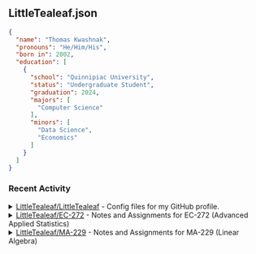 <h2>LittleTealeaf.json</h2>

```json
{
  "name": "Thomas Kwashnak",
  "pronouns": "He/Him/His",
  "born in": 2002,
  "education": [
    {
      "school": "Quinnipiac University",
      "status": "Undergraduate Student",
      "graduation": 2024,
      "majors": [
        "Computer Science"
      ],
      "minors": [
        "Data Science",
        "Economics"
      ]
    }
  ]
}
```
<h3>Recent Activity</h3>
<details><summary><a href="https://github.com/LittleTealeaf/LittleTealeaf">LittleTealeaf/LittleTealeaf</a> - Config files for my GitHub profile.</summary><ul><li>Issue Closed</li><li>Commit: <code>python</code> <a href="https://github.com/LittleTealeaf/LittleTealeaf/commit/3318d8da24f34223b728f23cd679b299c2f60472">#3318D8D</a>: SHA links are now all uppercase</li><li>Commit: <code>python</code> <a href="https://github.com/LittleTealeaf/LittleTealeaf/commit/fd9701d6dfa250381a775467fdf6559a5177a89c">#FD9701D</a>: Removed unused ccode</li><li>Commit: <code>python</code> <a href="https://github.com/LittleTealeaf/LittleTealeaf/commit/83f8c30833d84db07a66d80d92d0e0f23c0f8c18">#83F8C30</a>: Started work on new format</li><li>Issue Comment Event</li><li>Issues: Opened <a href="https://github.com/LittleTealeaf/LittleTealeaf/issues/2">#2</a> - Test Issue</li><li>Commit: <code>python</code> <a href="https://github.com/LittleTealeaf/LittleTealeaf/commit/0fe8c18f3c08293195423c9cf3c1de9f1869d4dc">#0FE8C18</a>: Added all events</li><li>Commit: <code>python</code> <a href="https://github.com/LittleTealeaf/LittleTealeaf/commit/bcca240121cea6c2c2c7fd675d221a2d0b1c329b">#BCCA240</a>: added todo links</li><li>Commit: <code>python</code> <a href="https://github.com/LittleTealeaf/LittleTealeaf/commit/4d7bd52bf413c95a6c2bd8ee1c4e1fb013bd5c5e">#4D7BD52</a>: Formatting test</li><li>Commit: <code>python</code> <a href="https://github.com/LittleTealeaf/LittleTealeaf/commit/ac0d834875e9a194ad69149e37e0b605cf2e9958">#AC0D834</a>: Added recent activity header</li><li>Commit: <code>python</code> <a href="https://github.com/LittleTealeaf/LittleTealeaf/commit/905e2a6b41d820bb232b47096746029da8baa201">#905E2A6</a>: Recent Repositories now contains commits</li><li>Commit: <code>python</code> <a href="https://github.com/LittleTealeaf/LittleTealeaf/commit/e33e2882030e1a339fb651718ab7f4eebdc40f91">#E33E288</a>: using api keys now</li><li>Commit: <code>python</code> <a href="https://github.com/LittleTealeaf/LittleTealeaf/commit/4ef318954447e76f27c4d7af4a847233d6d794e9">#4EF3189</a>: added "html" infront of each html method</li><li>Commit: <code>python</code> <a href="https://github.com/LittleTealeaf/LittleTealeaf/commit/f9ef5f0bc7c9a822ccc95286fd0480e4869b1c58">#F9EF5F0</a>: renamed methods</li><li>Commit: <code>python</code> <a href="https://github.com/LittleTealeaf/LittleTealeaf/commit/5fd83480996322c5711a90a99d1ae8f700cb3952">#5FD8348</a>: Education is now in a list</li><li>Commit: <code>python</code> <a href="https://github.com/LittleTealeaf/LittleTealeaf/commit/2aaa0a143ffccf4ede02fe3cb400221f7feb8810">#2AAA0A1</a>: Checking look on github</li><li>Commit: <code>python</code> <a href="https://github.com/LittleTealeaf/LittleTealeaf/commit/b018cb7cf0fd967bf3637128144b4d66d35a3307">#B018CB7</a>: New layout?</li><li>Commit: <code>python</code> <a href="https://github.com/LittleTealeaf/LittleTealeaf/commit/c75846f80f4fc0eff24e609ee6d894a2dadb6411">#C75846F</a>: Added json_block() method</li><li>Commit: <code>python</code> <a href="https://github.com/LittleTealeaf/LittleTealeaf/commit/e310a44a0d30ade16e356bb71247271fb41a9889">#E310A44</a>: Updated README_TEMPLATE.md</li><li>Commit: <code>python</code> <a href="https://github.com/LittleTealeaf/LittleTealeaf/commit/00627b666367f9af54e167925e3012dd93c01df4">#00627B6</a>: Added to content.json</li><li>Commit: <code>python</code> <a href="https://github.com/LittleTealeaf/LittleTealeaf/commit/3622ef3eab4bdf3e72d8746484573a579573fd1e">#3622EF3</a>: Test didn't work</li><li>Commit: <code>python</code> <a href="https://github.com/LittleTealeaf/LittleTealeaf/commit/366cc0327085909d297f8ed6e6fe8099d575d3da">#366CC03</a>: Testing HTML</li><li>Commit: <code>python</code> <a href="https://github.com/LittleTealeaf/LittleTealeaf/commit/42a4ca8900b555b1fe692fbd5ab8bfb0deee690b">#42A4CA8</a>: Try putting the entire project in code</li><li>Commit: <code>python</code> <a href="https://github.com/LittleTealeaf/LittleTealeaf/commit/93e6c7b6a6676e9d58acd64cfff114337a4dd92d">#93E6C7B</a>: Continued work on README_TEMPLATE</li><li>Commit: <code>python</code> <a href="https://github.com/LittleTealeaf/LittleTealeaf/commit/09cc01a380d288e30f0cc0d6dfad937c14506efc">#09CC01A</a>: Additional Work</li><li>Commit: <code>python</code> <a href="https://github.com/LittleTealeaf/LittleTealeaf/commit/cd634382f0ba44fa4a4175e971b745220e8df5e6">#CD63438</a>: Added skills to template</li><li>Commit: <code>python</code> <a href="https://github.com/LittleTealeaf/LittleTealeaf/commit/2d9db928fa06b248a45eff5030531e246e4f4f0f">#2D9DB92</a>: Started working on rough template</li></ul></details><details><summary><a href="https://github.com/LittleTealeaf/EC-272">LittleTealeaf/EC-272</a> - Notes and Assignments for EC-272 (Advanced Applied Statistics)</summary><ul><li>Commit: <code>main</code> <a href="https://github.com/LittleTealeaf/EC-272/commit/00f200cbdc3a7bce6a8c61b5a86e4738d664555d">#00F200C</a>: Class notes</li></ul></details><details><summary><a href="https://github.com/LittleTealeaf/MA-229">LittleTealeaf/MA-229</a> - Notes and Assignments for MA-229 (Linear Algebra)</summary><ul><li>Commit: <code>main</code> <a href="https://github.com/LittleTealeaf/MA-229/commit/c0bc8e81c94c1870c647961218a7f3aac1f168d7">#C0BC8E8</a>: Reading 9 annotations</li><li>Commit: <code>main</code> <a href="https://github.com/LittleTealeaf/MA-229/commit/7b241e77b440b07f06f0feb0b37cae70b0c52ded">#7B241E7</a>: Reading 9</li></ul></details>
